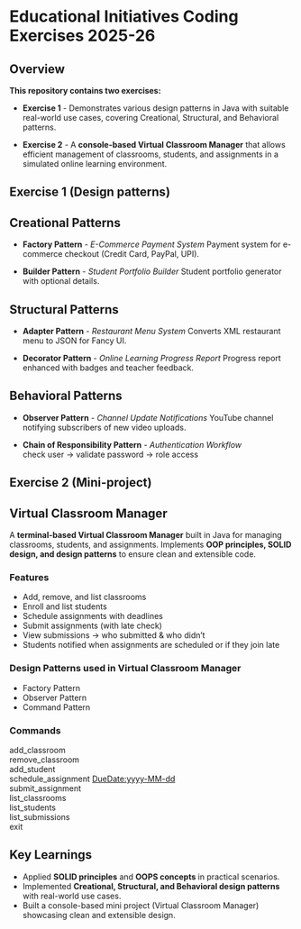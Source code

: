# Educational Initiatives Coding Exercises 2025-26


## Overview

**This repository contains two exercises:**

* **Exercise 1** - Demonstrates various design patterns in Java with suitable real-world use cases, covering Creational, Structural, and Behavioral patterns.

* **Exercise 2** - A **console-based Virtual Classroom Manager** that allows efficient management of classrooms, students, and assignments in a simulated online learning environment.



## Exercise 1 (Design patterns)


## Creational Patterns

* **Factory Pattern** - *E-Commerce Payment System*
Payment system for e-commerce checkout (Credit Card, PayPal, UPI).

* **Builder Pattern** - *Student Portfolio Builder*
Student portfolio generator with optional details.


## Structural Patterns

* **Adapter Pattern** - *Restaurant Menu System*
Converts XML restaurant menu to JSON for Fancy UI.

* **Decorator Pattern** - *Online Learning Progress Report*
Progress report enhanced with badges and teacher feedback.


## Behavioral Patterns

* **Observer Pattern** - *Channel Update Notifications* 
YouTube channel notifying subscribers of new video uploads.

* **Chain of Responsibility Pattern** - *Authentication Workflow*  
check user → validate password → role access



## Exercise 2 (Mini-project)


## Virtual Classroom Manager

A **terminal-based Virtual Classroom Manager** built in Java for managing classrooms, students, and assignments.
Implements **OOP principles, SOLID design, and design patterns** to ensure clean and extensible code.


### Features

* Add, remove, and list classrooms
* Enroll and list students
* Schedule assignments with deadlines
* Submit assignments (with late check)
* View submissions → who submitted & who didn’t
* Students notified when assignments are scheduled or if they join late


### Design Patterns used in Virtual Classroom Manager

* Factory Pattern
* Observer Pattern
* Command Pattern


### Commands

add_classroom <ClassName>  
remove_classroom <ClassName>  
add_student <StudentId> <ClassName>  
schedule_assignment <ClassName> <AssignmentName> <DueDate:yyyy-MM-dd>  
submit_assignment <StudentId> <ClassName> <AssignmentName>  
list_classrooms  
list_students <ClassName>  
list_submissions <ClassName> <AssignmentName>  
exit  


## Key Learnings  
* Applied **SOLID principles** and **OOPS concepts** in practical scenarios.  
* Implemented **Creational, Structural, and Behavioral design patterns** with real-world use cases.  
* Built a console-based mini project (Virtual Classroom Manager) showcasing clean and extensible design. 

